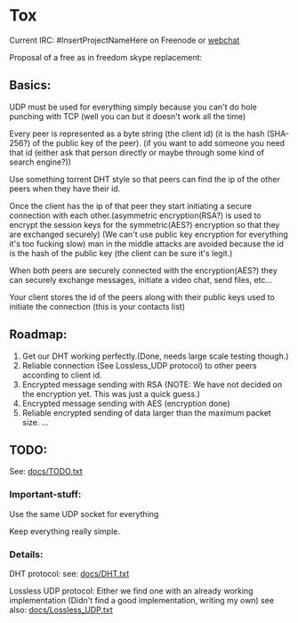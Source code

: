 Tox
===

Current IRC: #InsertProjectNameHere
on Freenode or [webchat](https://webchat.freenode.net/)


Proposal of a free as in freedom skype replacement:

## Basics:

UDP must be used for everything simply because you can't do hole punching with TCP (well you can but it doesn't work all the time)
    
Every peer is represented as a byte string (the client id) (it is the hash (SHA-256?) of the public key of the peer). (if you want to add someone you need that id (either ask that person directly or maybe through some kind of search engine?))
    
Use something torrent DHT style so that peers can find the ip of the other peers when they have their id.
    
Once the client has the ip of that peer they start initiating a secure connection with each other.(asymmetric encryption(RSA?)  is used to encrypt the session keys for the symmetric(AES?) encryption so that they are exchanged securely) 
(We can't use public key encryption for everything it's too fucking slow) man in the middle attacks are avoided because the id is the hash of the public key (the client can be sure it's legit.)
    
When both peers are securely connected with the encryption(AES?) they can securely exchange messages, initiate a video chat, send files, etc...
    
Your client stores the id of the peers along with their public keys used to initiate the connection (this is your contacts list)

## Roadmap:

1. Get our DHT working perfectly.(Done, needs large scale testing though.)
2. Reliable connection (See Lossless_UDP protocol) to other peers according to client id.
3. Encrypted message sending with RSA (NOTE: We have not decided on the encryption yet. This was just a quick guess.)
4. Encrypted message sending with AES (encryption done)
5. Reliable encrypted sending of data larger than the maximum packet size.
...

## TODO:
    
See: [docs/TODO.txt](https://github.com/irungentoo/InsertProjectNameHere/blob/master/docs/TODO.txt)

### Important-stuff:

Use the same UDP socket for everything

Keep everything really simple.

### Details:

DHT protocol:
    see: [docs/DHT.txt](https://github.com/irungentoo/InsertProjectNameHere/blob/master/docs/DHT.txt)
    
Lossless UDP protocol:
    Either we find one with an already working implementation (Didn't find a good implementation, writing my own)
    see also: [docs/Lossless_UDP.txt](https://github.com/irungentoo/InsertProjectNameHere/blob/master/docs/Lossless_UDP.txt)